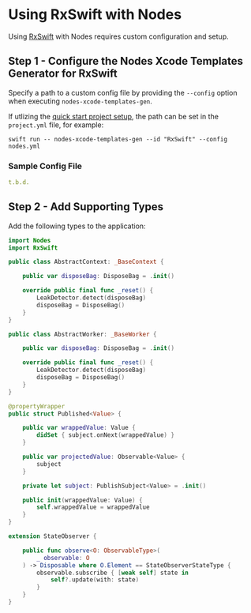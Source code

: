 # Using RxSwift with Nodes

Using [RxSwift](https://github.com/ReactiveX/RxSwift) with Nodes requires custom configuration and setup.

## Step 1 - Configure the Nodes Xcode Templates Generator for RxSwift

Specify a path to a custom config file by providing the `--config` option when executing `nodes-xcode-templates-gen`.

If utlizing the [quick start project setup](https://github.com/TinderApp/Nodes#quick-start), the path can be set in the `project.yml` file, for example:

```
swift run -- nodes-xcode-templates-gen --id "RxSwift" --config nodes.yml
```

### Sample Config File

```yaml
t.b.d.
```

## Step 2 - Add Supporting Types

Add the following types to the application:

```swift
import Nodes
import RxSwift

public class AbstractContext: _BaseContext {

    public var disposeBag: DisposeBag = .init()

    override public final func _reset() {
        LeakDetector.detect(disposeBag)
        disposeBag = DisposeBag()
    }
}

public class AbstractWorker: _BaseWorker {

    public var disposeBag: DisposeBag = .init()

    override public final func _reset() {
        LeakDetector.detect(disposeBag)
        disposeBag = DisposeBag()
    }
}

@propertyWrapper
public struct Published<Value> {

    public var wrappedValue: Value {
        didSet { subject.onNext(wrappedValue) }
    }

    public var projectedValue: Observable<Value> {
        subject
    }

    private let subject: PublishSubject<Value> = .init()

    public init(wrappedValue: Value) {
        self.wrappedValue = wrappedValue
    }
}

extension StateObserver {

    public func observe<O: ObservableType>(
        _ observable: O
    ) -> Disposable where O.Element == StateObserverStateType {
        observable.subscribe { [weak self] state in
            self?.update(with: state)
        }
    }
}
```
